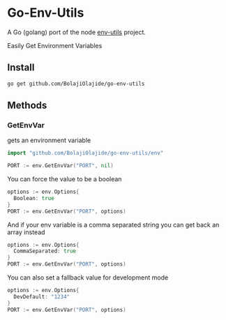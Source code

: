 # Go-Env-Utils

A Go (golang) port of the node [env-utils](https://github.com/danethurber/env-utils) project.

Easily Get Environment Variables

## Install

```sh
go get github.com/BolajiOlajide/go-env-utils
```

## Methods

### GetEnvVar

gets an environment variable

```go
import "github.com/BolajiOlajide/go-env-utils/env"

PORT := env.GetEnvVar("PORT", nil)
```

You can force the value to be a boolean

```go
options := env.Options{
  Boolean: true
}
PORT := env.GetEnvVar("PORT", options)
```

And if your env variable is a comma separated string you can get back an array instead

```go
options := env.Options{
  CommaSeparated: true
}
PORT := env.GetEnvVar("PORT", options)
```

You can also set a fallback value for development mode

```go
options := env.Options{
  DevDefault: "1234"
}
PORT := env.GetEnvVar("PORT", options)
```